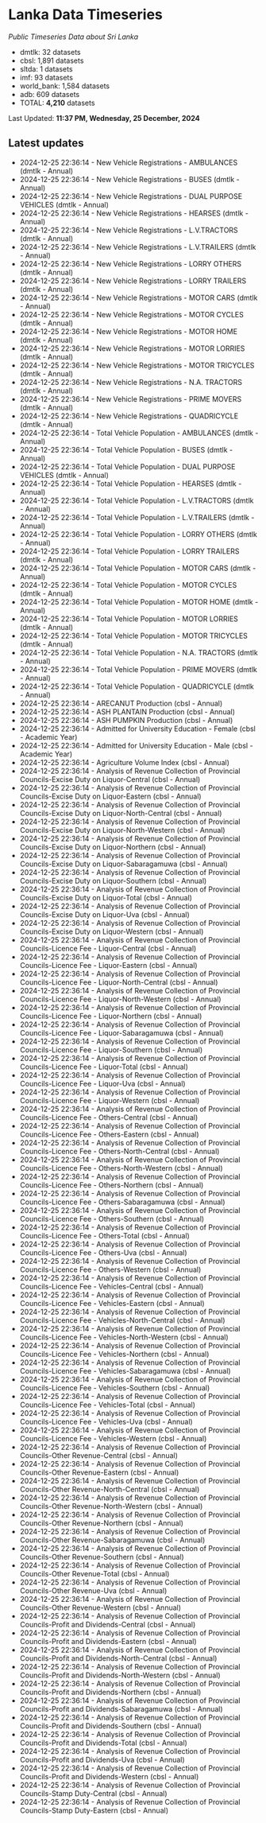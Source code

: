 # Lanka Data Timeseries
*Public Timeseries Data about Sri Lanka*

* dmtlk: 32 datasets
* cbsl: 1,891 datasets
* sltda: 1 datasets
* imf: 93 datasets
* world_bank: 1,584 datasets
* adb: 609 datasets
* TOTAL: **4,210** datasets

Last Updated: **11:37 PM, Wednesday, 25 December, 2024**

## Latest updates

* 2024-12-25 22:36:14 - New Vehicle Registrations - AMBULANCES (dmtlk - Annual)
* 2024-12-25 22:36:14 - New Vehicle Registrations - BUSES (dmtlk - Annual)
* 2024-12-25 22:36:14 - New Vehicle Registrations - DUAL PURPOSE VEHICLES (dmtlk - Annual)
* 2024-12-25 22:36:14 - New Vehicle Registrations - HEARSES (dmtlk - Annual)
* 2024-12-25 22:36:14 - New Vehicle Registrations - L.V.TRACTORS (dmtlk - Annual)
* 2024-12-25 22:36:14 - New Vehicle Registrations - L.V.TRAILERS (dmtlk - Annual)
* 2024-12-25 22:36:14 - New Vehicle Registrations - LORRY OTHERS (dmtlk - Annual)
* 2024-12-25 22:36:14 - New Vehicle Registrations - LORRY TRAILERS (dmtlk - Annual)
* 2024-12-25 22:36:14 - New Vehicle Registrations - MOTOR CARS (dmtlk - Annual)
* 2024-12-25 22:36:14 - New Vehicle Registrations - MOTOR CYCLES (dmtlk - Annual)
* 2024-12-25 22:36:14 - New Vehicle Registrations - MOTOR HOME (dmtlk - Annual)
* 2024-12-25 22:36:14 - New Vehicle Registrations - MOTOR LORRIES (dmtlk - Annual)
* 2024-12-25 22:36:14 - New Vehicle Registrations - MOTOR TRICYCLES (dmtlk - Annual)
* 2024-12-25 22:36:14 - New Vehicle Registrations - N.A. TRACTORS (dmtlk - Annual)
* 2024-12-25 22:36:14 - New Vehicle Registrations - PRIME MOVERS (dmtlk - Annual)
* 2024-12-25 22:36:14 - New Vehicle Registrations - QUADRICYCLE (dmtlk - Annual)
* 2024-12-25 22:36:14 - Total Vehicle Population - AMBULANCES (dmtlk - Annual)
* 2024-12-25 22:36:14 - Total Vehicle Population - BUSES (dmtlk - Annual)
* 2024-12-25 22:36:14 - Total Vehicle Population - DUAL PURPOSE VEHICLES (dmtlk - Annual)
* 2024-12-25 22:36:14 - Total Vehicle Population - HEARSES (dmtlk - Annual)
* 2024-12-25 22:36:14 - Total Vehicle Population - L.V.TRACTORS (dmtlk - Annual)
* 2024-12-25 22:36:14 - Total Vehicle Population - L.V.TRAILERS (dmtlk - Annual)
* 2024-12-25 22:36:14 - Total Vehicle Population - LORRY OTHERS (dmtlk - Annual)
* 2024-12-25 22:36:14 - Total Vehicle Population - LORRY TRAILERS (dmtlk - Annual)
* 2024-12-25 22:36:14 - Total Vehicle Population - MOTOR CARS (dmtlk - Annual)
* 2024-12-25 22:36:14 - Total Vehicle Population - MOTOR CYCLES (dmtlk - Annual)
* 2024-12-25 22:36:14 - Total Vehicle Population - MOTOR HOME (dmtlk - Annual)
* 2024-12-25 22:36:14 - Total Vehicle Population - MOTOR LORRIES (dmtlk - Annual)
* 2024-12-25 22:36:14 - Total Vehicle Population - MOTOR TRICYCLES (dmtlk - Annual)
* 2024-12-25 22:36:14 - Total Vehicle Population - N.A. TRACTORS (dmtlk - Annual)
* 2024-12-25 22:36:14 - Total Vehicle Population - PRIME MOVERS (dmtlk - Annual)
* 2024-12-25 22:36:14 - Total Vehicle Population - QUADRICYCLE (dmtlk - Annual)
* 2024-12-25 22:36:14 - ARECANUT Production (cbsl - Annual)
* 2024-12-25 22:36:14 - ASH PLANTAIN Production (cbsl - Annual)
* 2024-12-25 22:36:14 - ASH PUMPKIN Production (cbsl - Annual)
* 2024-12-25 22:36:14 - Admitted for University Education - Female (cbsl - Academic Year)
* 2024-12-25 22:36:14 - Admitted for University Education - Male (cbsl - Academic Year)
* 2024-12-25 22:36:14 - Agriculture Volume Index (cbsl - Annual)
* 2024-12-25 22:36:14 - Analysis of Revenue Collection of Provincial Councils-Excise Duty on Liquor-Central (cbsl - Annual)
* 2024-12-25 22:36:14 - Analysis of Revenue Collection of Provincial Councils-Excise Duty on Liquor-Eastern (cbsl - Annual)
* 2024-12-25 22:36:14 - Analysis of Revenue Collection of Provincial Councils-Excise Duty on Liquor-North-Central (cbsl - Annual)
* 2024-12-25 22:36:14 - Analysis of Revenue Collection of Provincial Councils-Excise Duty on Liquor-North-Western (cbsl - Annual)
* 2024-12-25 22:36:14 - Analysis of Revenue Collection of Provincial Councils-Excise Duty on Liquor-Northern (cbsl - Annual)
* 2024-12-25 22:36:14 - Analysis of Revenue Collection of Provincial Councils-Excise Duty on Liquor-Sabaragamuwa (cbsl - Annual)
* 2024-12-25 22:36:14 - Analysis of Revenue Collection of Provincial Councils-Excise Duty on Liquor-Southern (cbsl - Annual)
* 2024-12-25 22:36:14 - Analysis of Revenue Collection of Provincial Councils-Excise Duty on Liquor-Total (cbsl - Annual)
* 2024-12-25 22:36:14 - Analysis of Revenue Collection of Provincial Councils-Excise Duty on Liquor-Uva (cbsl - Annual)
* 2024-12-25 22:36:14 - Analysis of Revenue Collection of Provincial Councils-Excise Duty on Liquor-Western (cbsl - Annual)
* 2024-12-25 22:36:14 - Analysis of Revenue Collection of Provincial Councils-Licence Fee - Liquor-Central (cbsl - Annual)
* 2024-12-25 22:36:14 - Analysis of Revenue Collection of Provincial Councils-Licence Fee - Liquor-Eastern (cbsl - Annual)
* 2024-12-25 22:36:14 - Analysis of Revenue Collection of Provincial Councils-Licence Fee - Liquor-North-Central (cbsl - Annual)
* 2024-12-25 22:36:14 - Analysis of Revenue Collection of Provincial Councils-Licence Fee - Liquor-North-Western (cbsl - Annual)
* 2024-12-25 22:36:14 - Analysis of Revenue Collection of Provincial Councils-Licence Fee - Liquor-Northern (cbsl - Annual)
* 2024-12-25 22:36:14 - Analysis of Revenue Collection of Provincial Councils-Licence Fee - Liquor-Sabaragamuwa (cbsl - Annual)
* 2024-12-25 22:36:14 - Analysis of Revenue Collection of Provincial Councils-Licence Fee - Liquor-Southern (cbsl - Annual)
* 2024-12-25 22:36:14 - Analysis of Revenue Collection of Provincial Councils-Licence Fee - Liquor-Total (cbsl - Annual)
* 2024-12-25 22:36:14 - Analysis of Revenue Collection of Provincial Councils-Licence Fee - Liquor-Uva (cbsl - Annual)
* 2024-12-25 22:36:14 - Analysis of Revenue Collection of Provincial Councils-Licence Fee - Liquor-Western (cbsl - Annual)
* 2024-12-25 22:36:14 - Analysis of Revenue Collection of Provincial Councils-Licence Fee - Others-Central (cbsl - Annual)
* 2024-12-25 22:36:14 - Analysis of Revenue Collection of Provincial Councils-Licence Fee - Others-Eastern (cbsl - Annual)
* 2024-12-25 22:36:14 - Analysis of Revenue Collection of Provincial Councils-Licence Fee - Others-North-Central (cbsl - Annual)
* 2024-12-25 22:36:14 - Analysis of Revenue Collection of Provincial Councils-Licence Fee - Others-North-Western (cbsl - Annual)
* 2024-12-25 22:36:14 - Analysis of Revenue Collection of Provincial Councils-Licence Fee - Others-Northern (cbsl - Annual)
* 2024-12-25 22:36:14 - Analysis of Revenue Collection of Provincial Councils-Licence Fee - Others-Sabaragamuwa (cbsl - Annual)
* 2024-12-25 22:36:14 - Analysis of Revenue Collection of Provincial Councils-Licence Fee - Others-Southern (cbsl - Annual)
* 2024-12-25 22:36:14 - Analysis of Revenue Collection of Provincial Councils-Licence Fee - Others-Total (cbsl - Annual)
* 2024-12-25 22:36:14 - Analysis of Revenue Collection of Provincial Councils-Licence Fee - Others-Uva (cbsl - Annual)
* 2024-12-25 22:36:14 - Analysis of Revenue Collection of Provincial Councils-Licence Fee - Others-Western (cbsl - Annual)
* 2024-12-25 22:36:14 - Analysis of Revenue Collection of Provincial Councils-Licence Fee - Vehicles-Central (cbsl - Annual)
* 2024-12-25 22:36:14 - Analysis of Revenue Collection of Provincial Councils-Licence Fee - Vehicles-Eastern (cbsl - Annual)
* 2024-12-25 22:36:14 - Analysis of Revenue Collection of Provincial Councils-Licence Fee - Vehicles-North-Central (cbsl - Annual)
* 2024-12-25 22:36:14 - Analysis of Revenue Collection of Provincial Councils-Licence Fee - Vehicles-North-Western (cbsl - Annual)
* 2024-12-25 22:36:14 - Analysis of Revenue Collection of Provincial Councils-Licence Fee - Vehicles-Northern (cbsl - Annual)
* 2024-12-25 22:36:14 - Analysis of Revenue Collection of Provincial Councils-Licence Fee - Vehicles-Sabaragamuwa (cbsl - Annual)
* 2024-12-25 22:36:14 - Analysis of Revenue Collection of Provincial Councils-Licence Fee - Vehicles-Southern (cbsl - Annual)
* 2024-12-25 22:36:14 - Analysis of Revenue Collection of Provincial Councils-Licence Fee - Vehicles-Total (cbsl - Annual)
* 2024-12-25 22:36:14 - Analysis of Revenue Collection of Provincial Councils-Licence Fee - Vehicles-Uva (cbsl - Annual)
* 2024-12-25 22:36:14 - Analysis of Revenue Collection of Provincial Councils-Licence Fee - Vehicles-Western (cbsl - Annual)
* 2024-12-25 22:36:14 - Analysis of Revenue Collection of Provincial Councils-Other Revenue-Central (cbsl - Annual)
* 2024-12-25 22:36:14 - Analysis of Revenue Collection of Provincial Councils-Other Revenue-Eastern (cbsl - Annual)
* 2024-12-25 22:36:14 - Analysis of Revenue Collection of Provincial Councils-Other Revenue-North-Central (cbsl - Annual)
* 2024-12-25 22:36:14 - Analysis of Revenue Collection of Provincial Councils-Other Revenue-North-Western (cbsl - Annual)
* 2024-12-25 22:36:14 - Analysis of Revenue Collection of Provincial Councils-Other Revenue-Northern (cbsl - Annual)
* 2024-12-25 22:36:14 - Analysis of Revenue Collection of Provincial Councils-Other Revenue-Sabaragamuwa (cbsl - Annual)
* 2024-12-25 22:36:14 - Analysis of Revenue Collection of Provincial Councils-Other Revenue-Southern (cbsl - Annual)
* 2024-12-25 22:36:14 - Analysis of Revenue Collection of Provincial Councils-Other Revenue-Total (cbsl - Annual)
* 2024-12-25 22:36:14 - Analysis of Revenue Collection of Provincial Councils-Other Revenue-Uva (cbsl - Annual)
* 2024-12-25 22:36:14 - Analysis of Revenue Collection of Provincial Councils-Other Revenue-Western (cbsl - Annual)
* 2024-12-25 22:36:14 - Analysis of Revenue Collection of Provincial Councils-Profit and Dividends-Central (cbsl - Annual)
* 2024-12-25 22:36:14 - Analysis of Revenue Collection of Provincial Councils-Profit and Dividends-Eastern (cbsl - Annual)
* 2024-12-25 22:36:14 - Analysis of Revenue Collection of Provincial Councils-Profit and Dividends-North-Central (cbsl - Annual)
* 2024-12-25 22:36:14 - Analysis of Revenue Collection of Provincial Councils-Profit and Dividends-North-Western (cbsl - Annual)
* 2024-12-25 22:36:14 - Analysis of Revenue Collection of Provincial Councils-Profit and Dividends-Northern (cbsl - Annual)
* 2024-12-25 22:36:14 - Analysis of Revenue Collection of Provincial Councils-Profit and Dividends-Sabaragamuwa (cbsl - Annual)
* 2024-12-25 22:36:14 - Analysis of Revenue Collection of Provincial Councils-Profit and Dividends-Southern (cbsl - Annual)
* 2024-12-25 22:36:14 - Analysis of Revenue Collection of Provincial Councils-Profit and Dividends-Total (cbsl - Annual)
* 2024-12-25 22:36:14 - Analysis of Revenue Collection of Provincial Councils-Profit and Dividends-Uva (cbsl - Annual)
* 2024-12-25 22:36:14 - Analysis of Revenue Collection of Provincial Councils-Profit and Dividends-Western (cbsl - Annual)
* 2024-12-25 22:36:14 - Analysis of Revenue Collection of Provincial Councils-Stamp Duty-Central (cbsl - Annual)
* 2024-12-25 22:36:14 - Analysis of Revenue Collection of Provincial Councils-Stamp Duty-Eastern (cbsl - Annual)